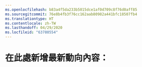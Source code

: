 ```yaml
---
ms.openlocfilehash: b83a4f5da233b5015dce1af0d709c8f76d0aff85
ms.sourcegitcommit: 76e8b4fb3f76cc162aab80982a441bfc18507fb4
ms.translationtype: HT
ms.contentlocale: zh-TW
ms.lasthandoff: 04/29/2020
ms.locfileid: "63780554"
---
```

# <a name="add-whats-new-content-here"></a>在此處新增最新動向內容：